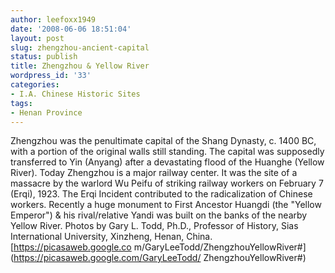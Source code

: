 ```yaml
---
author: leefoxx1949
date: '2008-06-06 18:51:04'
layout: post
slug: zhengzhou-ancient-capital
status: publish
title: Zhengzhou & Yellow River
wordpress_id: '33'
categories:
- I.A. Chinese Historic Sites
tags:
- Henan Province
---
```


Zhengzhou was the penultimate capital of the Shang Dynasty, c. 1400 BC, with a
portion of the original walls still standing. The capital was supposedly
transferred to Yin (Anyang) after a devastating flood of the Huanghe (Yellow
River). Today Zhengzhou is a major railway center. It was the site of a
massacre by the warlord Wu Peifu of striking railway workers on February 7
(Erqi), 1923. The Erqi Incident contributed to the radicalization of Chinese
workers. Recently a huge monument to First Ancestor Huangdi (the "Yellow
Emperor") & his rival/relative Yandi was built on the banks of the nearby
Yellow River. Photos by Gary L. Todd, Ph.D., Professor of History, Sias
International University, Xinzheng, Henan, China. [https://picasaweb.google.co
m/GaryLeeTodd/ZhengzhouYellowRiver#](https://picasaweb.google.com/GaryLeeTodd/
ZhengzhouYellowRiver#)

